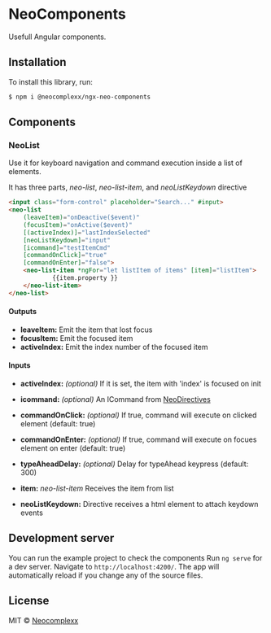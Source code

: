 # NeoComponents

Usefull Angular components.


## Installation

To install this library, run:

```bash
$ npm i @neocomplexx/ngx-neo-components
```

## Components

### NeoList
Use it for keyboard navigation and command execution inside a list of elements. 

It has three parts, *neo-list*, *neo-list-item*, and *neoListKeydown* directive

```html
<input class="form-control" placeholder="Search..." #input>
<neo-list 
    (leaveItem)="onDeactive($event)"
    (focusItem)="onActive($event)"
    [(activeIndex)]="lastIndexSelected"
    [neoListKeydown]="input" 
    [icommand]="testItemCmd"  
    [commandOnClick]="true" 
    [commandOnEnter]="false">
    <neo-list-item *ngFor="let listItem of items" [item]="listItem">
            {{item.property }}
    </neo-list-item>
</neo-list>
```

#### Outputs
- **leaveItem:** Emit the item that lost focus
- **focusItem:** Emit the focused item
- **activeIndex:** Emit the index number of the focused item

#### Inputs
- **activeIndex:** *(optional)* If it is set, the item with 'index' is focused on init
- **icommand:** *(optional)* An ICommand from [NeoDirectives](https://www.npmjs.com/package/@neocomplexx/ngx-neo-directives)
- **commandOnClick:** *(optional)* If true, command will execute on clicked element (default: true)
- **commandOnEnter:** *(optional)* If true, command will execute on focues element on enter (default: true)
- **typeAheadDelay:** *(optional)* Delay for typeAhead keypress (default: 300)

- **item:** *neo-list-item* Receives the item from list

- **neoListKeydown:** Directive receives a html element to attach keydown events

## Development server
You can run the example project to check the components
Run `ng serve` for a dev server. Navigate to `http://localhost:4200/`. The app will automatically reload if you change any of the source files.

## License

MIT © [Neocomplexx](mailto:info@neocomplexx.com)
